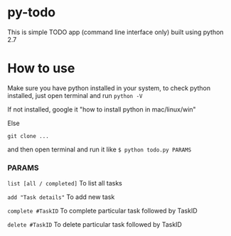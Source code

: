 # py-todo
This is simple TODO app (command line interface only) built using python 2.7

# How to use
Make sure you have python installed in your system, to check python installed, just open terminal and run
```python -V```

If not installed, google it "how to install python in mac/linux/win"

Else

```git clone ...```

and then open terminal and run it like
```$ python todo.py PARAMS```

### PARAMS
```list [all / completed]``` To list all tasks

```add "Task details"``` To add new task

```complete #TaskID``` To complete particular task followed by TaskID

```delete #TaskID``` To delete particular task followed by TaskID
